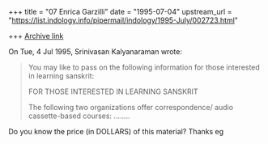 +++
title = "07 Enrica Garzilli"
date = "1995-07-04"
upstream_url = "https://list.indology.info/pipermail/indology/1995-July/002723.html"

+++
[Archive link](https://list.indology.info/pipermail/indology/1995-July/002723.html)

On Tue, 4 Jul 1995, Srinivasan Kalyanaraman wrote:

> You may like to pass on the following information for 
> those interested in learning sanskrit:
> 
> FOR THOSE INTERESTED IN LEARNING SANSKRIT
> 
> The following two organizations offer correspondence/
> audio cassette-based courses:
........

Do you know the price (in DOLLARS) of this material?
Thanks
eg 





